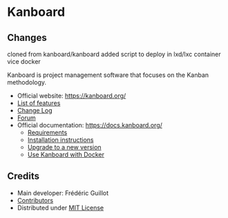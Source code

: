 Kanboard
========

Changes
-------
cloned from kanboard/kanboard
added script to deploy in lxd/lxc container vice docker

Kanboard is project management software that focuses on the Kanban methodology.

- Official website: <https://kanboard.org/>
- [List of features](https://kanboard.org/#features)
- [Change Log](https://github.com/kanboard/kanboard/blob/master/ChangeLog)
- [Forum](https://kanboard.discourse.group/)
- Official documentation: <https://docs.kanboard.org/>
    - [Requirements](https://docs.kanboard.org/en/latest/admin_guide/requirements.html)
    - [Installation instructions](https://docs.kanboard.org/en/latest/admin_guide/installation.html)
    - [Upgrade to a new version](https://docs.kanboard.org/en/latest/admin_guide/upgrade.html)
    - [Use Kanboard with Docker](https://docs.kanboard.org/en/latest/admin_guide/docker.html)

Credits
-------

- Main developer: Frédéric Guillot
- [Contributors](https://github.com/kanboard/kanboard/graphs/contributors)
- Distributed under [MIT License](https://github.com/kanboard/kanboard/blob/master/LICENSE)
